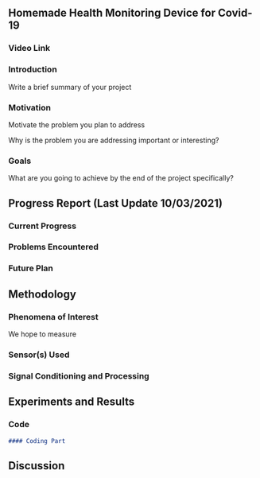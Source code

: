 ## Homemade Health Monitoring Device for Covid-19

### Video Link



### Introduction
Write a brief summary of your project

### Motivation
Motivate the problem you plan to address

Why is the problem you are addressing important or interesting?

### Goals
What are you going to achieve by the end of the project specifically?

## Progress Report (Last Update 10/03/2021)
### Current Progress

### Problems Encountered

### Future Plan

## Methodology
### Phenomena of Interest
We hope to measure 

### Sensor(s) Used

### Signal Conditioning and Processing

## Experiments and Results
### Code
```markdown
#### Coding Part
```

## Discussion

